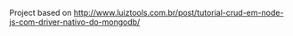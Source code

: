 Project based on http://www.luiztools.com.br/post/tutorial-crud-em-node-js-com-driver-nativo-do-mongodb/